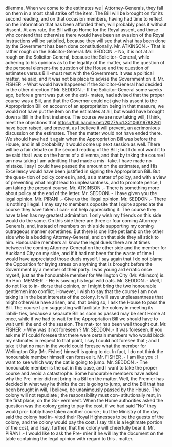 dilemma. When we come to the estimates we | Attorney-Generals, they fall on them in a most shall strike off the item. The Bill will be brought on for its second reading, and on that occasion members, having had time to reflect on the information that has been afforded them, will probably pass it without dissent. At any rate, the Bill will go Home for the Royal assent, and those who contend that otherwise there would have been an evasion of the Royal Instructions will be satisfied, because they will see that what has been done by the Government has been done constitutionally. Mr. ATKINSON .- That is rather rough on the Solicitor-General. Mr. SEDDON .- No, it is not at all rough on the Solicitor-General, because the Solicitor- General, while adhering to his opinions as to the legality of the matter, said the question of the personal element-the question of the House and the question of estimates versus Bill -must rest with the Government. It was a political matter, he said, and it was not bis place to advise the Government on it. Mr. FISHER .- What would have happened if the Solicitor-General had decided in the other direction ? Mr. SEDDON .- If the Solicitor-General some weeks ago, before a grant was put on the esti- mates, had advised that the proper course was a Biil, and that the Governor could not give his assent to the Appropriation Bill on account of an appropriation being in that measure, we would not have put the item on the estimates at ail, but would have brought down a Bill in the first instance. The course we are now taking will, I think, meet the objections that https://hdl.handle.net/2027/uc1.32106019788261 have been raised, and prevent, as I believe it will prevent, an acrimonious discussion on the estimates. Then the matter would not have ended there. We should have had it again when the Appropriation Bill was before the House, and in all probability it would come up next session as well. There will be a fair debate on the second reading of the Bill ; but I do not want it to be said that I was on the horns of a dilemma, and that by taking the course I am now taking I am admitting I had made a mis- take. I have made no mistake. I say I could have passed the amount on the estimates, and His Excellency would have been justified in signing the Appropriation Bill. But the ques- tion of policy comes in, and, as a matter of policy, and with a view of preventing what might lead to unpleasantness, and to promote peace, I am taking the present course. Mr. ATKINSON .- There is something more about policy at the end of the letter. Mr. SEDDON. - I have given you the legal opinion. Mir. PIRANI .- Give us the illegal opinion. Mr. SEDDON .- There is nothing illegal. I may say to members opposite that I quite appreciate the course they have taken. I can- not help appreciating it. The course they have taken has my greatest admiration. I only wish my friends on this side would do the same. On this side there are three or four coming Attorney - Generals, and, instead of members on this side supporting my coming outrageous manner sometimes. But there is one little pet lamb on the other side who is a budding Attorney-General, and on that side they all stick to him. Honourable members all know the legal duels there are at times between the coming Attorney-General on the other side and the member for Auckland City on my side, and if it had not been for the waste of time I would have appreciated those duels myself. I say again that I do not blame the Opposition for laying stress on anything that is brought before the Government by a member of their party. I was young ard erratic once myself, just as the honourable member for Wellington City (Mr. Atkinson) is. An Hon. MEMBER .- He is sowing his legal wild oats. Mr. SEDDON .- Well, I do not like to in- dorse that opinion, or I might bring the two honourable gentlemen into conflict. However, I wish to say that the course I am now taking is in the best interests of the colony. It will save unpleasantness that might otherwise have arisen, and, that being so, I ask the House to pass the Bill. The course I am suggesting will facilitate the colony in meeting its liabili- ties, because a separate Bill as soon as passed may be sent Home at once, while if we had to wait for the Appropriation Bill we should have to wait until the end of the session. The mat- tor has been well thought out. Mr. FISHER .- Why was it not foreseen ? Mr. SEDDON .- It was foreseen. If you ask me if I could foresee that there were certain members who would block my estimates in respect to that point, I say I could not foresee that ; and I take it that no man in the world could foresee what the member for Wellington City (Mr. Fisher) himself is going to do. In fact, I do not think the honourable member himself can foresee it. Mr. FISHER .- I am like you : I want to see which way the cat is going to jump. Mr. SEDDON .- The honourable member is the cat in this case, and I want to take the proper course and avoid a catastrophe. Some honourable members have asked why the Pre- mier did not bring in a Bill on the matter. <!-- PageHeader="1" --> Well, the Premier has decided in what way he thinks the cat is going to jump, and the Bill that has been brought in will, I believe, be unanimously passed by the House. The colony will not repudiate ; the responsibility must con- stitutionally rest, in the first place, on the Go- vernment. When the Home authorities asked the question was the colony going to pay the cost, if we had said "No" they would pro- bably have taken another course ; but the Ministry of the day said the colony had in- vited their Royal Highnesses to be the guests of the colony, and the colony would pay the cost. I say this is a legitimate portion of the cost, and I say, further, that the colony will cheerfully bear it. Mr. PIRANI .- I would like to ask the Pre- mier if he will lay the document on the table containing the legal opinion with regard to this . matter. <!-- PageNumber="." --> 